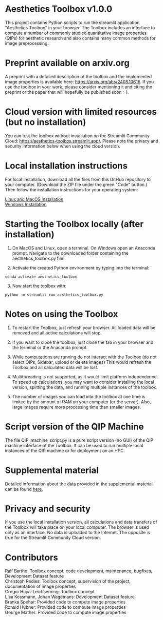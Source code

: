 # Aesthetics Toolbox v1.0.0

This project contains Python scripts to run the streamlit application "Aesthetics Toolbox" in your browser. The Toolbox includes an interface to compute a number of commonly studied quantitative image properties (QIPs) for aesthetic research and also contains many common methods for image preprocessing.


#  Preprint available on arxiv.org

A preprint with a detailed description of the toolbox and the implemented image properties is available here: https://arxiv.org/abs/2408.10616. If you use the toolbox in your work, please consider mentioning it and citing the preprint or the paper that will hopefully be published soon :-).

# Cloud version with limited resources (but no installation)

You can test the toolbox without installation on the Streamlit Community Cloud: https://aesthetics-toolbox.streamlit.app/. Please note the privacy and security information below when using the cloud version.

# Local installation instructions

For local installation, download all the files from this GitHub repository to your computer. (Download the ZIP file under the green "Code" button.) Then follow the installation instructions for your operating system:

[Linux and MacOS Installation](docs/InstallationInstructions_Linux_MacOS.md) \
[Windows Installation](docs/InstallationInstructions_Windows.md) 

# Starting the Toolbox locally (after installation)

1. On MacOS and Linux, open a terminal. On Windows open an Anaconda prompt. Navigate to the downloaded folder containing the aesthetics_toolbox.py file.

2. Activate the created Python environment by typing into the terminal:
```shell
conda activate aesthetics_toolbox
```
3. Now start the toolbox with:

```shell
python -m streamlit run aesthetics_toolbox.py
 ```

# Notes on using the Toolbox

1. To restart the Toolbox, just refresh your browser. All loaded data will be removed and all active calculations will stop.

2. If you want to close the toolbox, just close the tab in your browser and the terminal or the Anaconda prompt.

3. While computations are running do not interact with the Toolbox (do not select QIPs, Sidebar, upload or delete images) This would refresh the Toolbox and all calculated data will be lost.

4. Multithreading is not supported, as it would limit platform independence. To speed up calculations, you may want to consider installing the local version, splitting the data, and running multiple instances of the toolbox.

5. The number of images you can load into the toolbox at one time is limited by the amount of RAM on your computer (or the server). Also, large images require more processing time than smaller images.

# Script version of the QIP Machine

The file QIP_machine_script.py is a pure script version (no GUI) of the QIP machine interface of the Toolbox. It can be used to run multiple local instances of the QIP machine or for deployment on an HPC.

# Supplemental material

Detailed information about the data provided in the supplemental material can be found [here](docs/Supplemental_material.md).

# Privacy and security
If you use the local installation version, all calculations and data transfers of the Toolbox will take place on your local computer. The browser is used only as an interface. No data is uploaded to the Internet. The opposite is true for the Streamlit Community Cloud version.

# Contributors
Ralf Bartho: Toolbox concept, code development, maintenance, bugfixes, Development Dataset feature <br />
Christoph Redies: Toolbox concept, supervision of the project, documentation of image properties <br />
Gregor Hayn-Leichsenring: Toolbox concept <br />
Lisa Kossmann, Johan Wagemans: Development Dataset feature <br />
Branka Spehar: Provided code to compute image properties <br />
Ronald Hübner: Provided code to compute image properties <br />
George Mather: Provided code to compute image properties <br />

